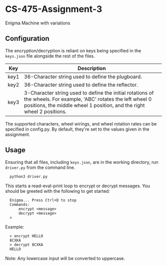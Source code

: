 [//]: # (Kevin Chen)
[//]: # (Assignment 3)
[//]: # (CS 475)

# CS-475-Assignment-3
Enigma Machine with variations


## Configuration
The encryption/decryption is reliant on keys being specified in the `keys.json` file alongside the rest of the files.

| Key  | Description |
| ---  | ----------- |
| key1 | 36-Character string used to define the plugboard. |
| key2 | 36-Character string used to define the reflector. |
| key3 | 3-Character string used to define the initial rotations of the wheels. For example, 'ABC' rotates the left wheel 0 positions, the middle wheel 1 position, and the right wheel 2 positions. |

The supported characters, wheel wirings, and wheel rotation rates can be specified in config.py. By default, they're set to the values given in the assignment.


## Usage
Ensuring that all files, including `keys.json`, are in the working directory, run `driver.py` from the command line.
  ```
    python3 driver.py
  ```

This starts a read-eval-print loop to encrypt or decrypt messages. You should be greeted with the following to get started:
  ```
    Enigma... Press Ctrl+D to stop
    Commands:
        encrypt <message>
        decrypt <message>
    >
  ```
  
Example:
  ```
    > encrypt HELLO
    8CXKA
    > decrypt 8CXKA
    HELLO
  ```
  
Note: Any lowercase input will be converted to uppercase.

